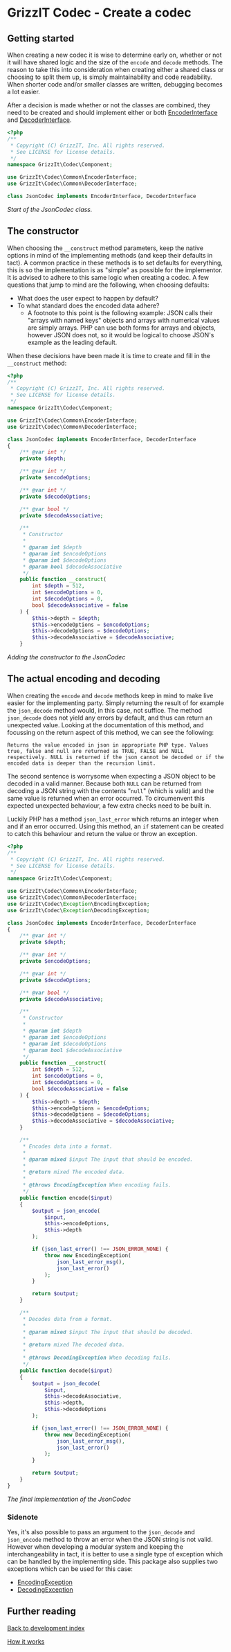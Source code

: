 # GrizzIT Codec - Create a codec

## Getting started

When creating a new codec it is wise to determine early on, whether or not it
will have shared logic and the size of the `encode` and `decode` methods. The
reason to take this into consideration when creating either a shared class or
choosing to split them up, is simply maintainability and code readability.
When shorter code and/or smaller classes are written, debugging becomes a lot
easier.

After a decision is made whether or not the classes are combined, they need to
be created and should implement either or both [EncoderInterface](../../src/Common/EncoderInterface.php)
and [DecoderInterface](../../src/Common/DecoderInterface.php).

```php
<?php
/**
 * Copyright (C) GrizzIT, Inc. All rights reserved.
 * See LICENSE for license details.
 */
namespace GrizzIt\Codec\Component;

use GrizzIt\Codec\Common\EncoderInterface;
use GrizzIt\Codec\Common\DecoderInterface;

class JsonCodec implements EncoderInterface, DecoderInterface
```
_Start of the JsonCodec class._

## The constructor

When choosing the `__construct` method parameters, keep the native options in
mind of the implementing methods (and keep their defaults in tact). A common
practice in these methods is to set defaults for everything, this is so the
implementation is as "simple" as possible for the implementor. It is advised
to adhere to this same logic when creating a codec. A few questions that jump
to mind are the following, when choosing defaults:
- What does the user expect to happen by default?
- To what standard does the encoded data adhere?
  - A footnote to this point is the following example: JSON calls their
  "arrays with named keys" objects and arrays with numerical values are simply
  arrays. PHP can use both forms for arrays and objects, however JSON does
  not, so it would be logical to choose JSON's example as the leading default.

When these decisions have been made it is time to create and fill in the
`__construct` method:

```php
<?php
/**
 * Copyright (C) GrizzIT, Inc. All rights reserved.
 * See LICENSE for license details.
 */
namespace GrizzIt\Codec\Component;

use GrizzIt\Codec\Common\EncoderInterface;
use GrizzIt\Codec\Common\DecoderInterface;

class JsonCodec implements EncoderInterface, DecoderInterface
{
    /** @var int */
    private $depth;

    /** @var int */
    private $encodeOptions;

    /** @var int */
    private $decodeOptions;

    /** @var bool */
    private $decodeAssociative;

    /**
     * Constructor
     *
     * @param int $depth
     * @param int $encodeOptions
     * @param int $decodeOptions
     * @param bool $decodeAssociative
     */
    public function __construct(
        int $depth = 512,
        int $encodeOptions = 0,
        int $decodeOptions = 0,
        bool $decodeAssociative = false
    ) {
        $this->depth = $depth;
        $this->encodeOptions = $encodeOptions;
        $this->decodeOptions = $decodeOptions;
        $this->decodeAssociative = $decodeAssociative;
    }
```
_Adding the constructor to the JsonCodec_

## The actual encoding and decoding

When creating the `encode` and `decode` methods keep in mind to make live
easier for the implementing party. Simply returning the result of for example
the `json_decode` method would, in this case, not suffice. The method
`json_decode` does not yield any errors by default, and thus can return an
unexpected value. Looking at the documentation of this method, and focussing on
the return aspect of this method, we can see the following:
```
Returns the value encoded in json in appropriate PHP type. Values true, false and null are returned as TRUE, FALSE and NULL respectively. NULL is returned if the json cannot be decoded or if the encoded data is deeper than the recursion limit.
```

The second sentence is worrysome when expecting a JSON object to be decoded in
a valid manner. Because both `NULL` can be returned from decoding a JSON string
with the contents "`null`" (which is valid) and the same value is returned when
an error occurred. To circumenvent this expected unexpected behaviour, a few
extra checks need to be built in.

Luckily PHP has a method `json_last_error` which returns an integer when and if
an error occurred. Using this method, an `if` statement can be created to catch
this behaviour and return the value or throw an exception.

```php
<?php
/**
 * Copyright (C) GrizzIT, Inc. All rights reserved.
 * See LICENSE for license details.
 */
namespace GrizzIt\Codec\Component;

use GrizzIt\Codec\Common\EncoderInterface;
use GrizzIt\Codec\Common\DecoderInterface;
use GrizzIt\Codec\Exception\EncodingException;
use GrizzIt\Codec\Exception\DecodingException;

class JsonCodec implements EncoderInterface, DecoderInterface
{
    /** @var int */
    private $depth;

    /** @var int */
    private $encodeOptions;

    /** @var int */
    private $decodeOptions;

    /** @var bool */
    private $decodeAssociative;

    /**
     * Constructor
     *
     * @param int $depth
     * @param int $encodeOptions
     * @param int $decodeOptions
     * @param bool $decodeAssociative
     */
    public function __construct(
        int $depth = 512,
        int $encodeOptions = 0,
        int $decodeOptions = 0,
        bool $decodeAssociative = false
    ) {
        $this->depth = $depth;
        $this->encodeOptions = $encodeOptions;
        $this->decodeOptions = $decodeOptions;
        $this->decodeAssociative = $decodeAssociative;
    }

    /**
     * Encodes data into a format.
     *
     * @param mixed $input The input that should be encoded.
     *
     * @return mixed The encoded data.
     *
     * @throws EncodingException When encoding fails.
     */
    public function encode($input)
    {
        $output = json_encode(
            $input,
            $this->encodeOptions,
            $this->depth
        );

        if (json_last_error() !== JSON_ERROR_NONE) {
            throw new EncodingException(
                json_last_error_msg(),
                json_last_error()
            );
        }

        return $output;
    }

    /**
     * Decodes data from a format.
     *
     * @param mixed $input The input that should be decoded.
     *
     * @return mixed The decoded data.
     *
     * @throws DecodingException When decoding fails.
     */
    public function decode($input)
    {
        $output = json_decode(
            $input,
            $this->decodeAssociative,
            $this->depth,
            $this->decodeOptions
        );

        if (json_last_error() !== JSON_ERROR_NONE) {
            throw new DecodingException(
                json_last_error_msg(),
                json_last_error()
            );
        }

        return $output;
    }
}
```
_The final implementation of the JsonCodec_

### Sidenote
Yes, it's also possible to pass an argument to the `json_decode` and
`json_encode` method to throw an error when the JSON string is not valid.
However when developing a modular system and keeping the interchangeability in
tact, it is better to use a single type of exception which can be handled by
the implementing side. This package also supplies two exceptions which can be
used for this case:
- [EncodingException](../../src/Exception/EncodingException.php)
- [DecodingException](../../src/Exception/DecodingException.php)

## Further reading

[Back to development index](index.md)

[How it works](how-it-works.md)
